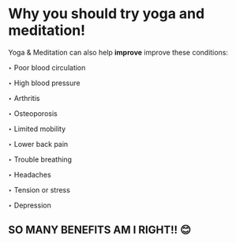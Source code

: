 # Why you should try yoga and meditation! #

Yoga & Meditation can also help **improve** improve these conditions:


‣ Poor blood circulation

‣ High blood pressure

‣ Arthritis

‣ Osteoporosis

‣ Limited mobility

‣ Lower back pain

‣ Trouble breathing

‣ Headaches

‣ Tension or stress

‣ Depression

## SO MANY BENEFITS AM I RIGHT!! 😊 ##

